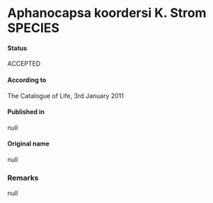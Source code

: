 # Aphanocapsa koordersi K. Strom SPECIES

#### Status
ACCEPTED

#### According to
The Catalogue of Life, 3rd January 2011

#### Published in
null

#### Original name
null

### Remarks
null